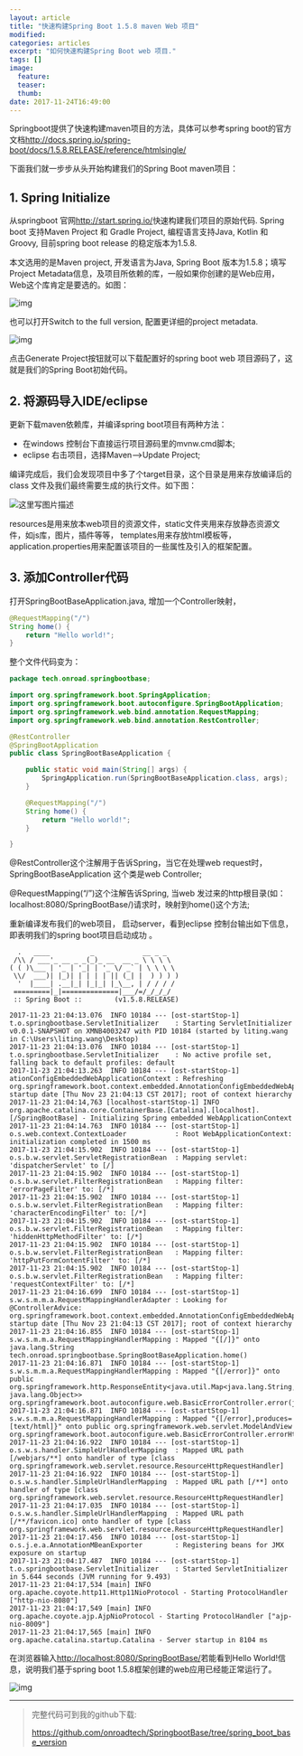 ```yaml
---
layout: article
title: "快速构建Spring Boot 1.5.8 maven Web 项目"
modified:
categories: articles
excerpt: "如何快速构建Spring Boot web 项目."
tags: []
image:
  feature:
  teaser:
  thumb:
date: 2017-11-24T16:49:00
---
```




Springboot提供了快速构建maven项目的方法，具体可以参考spring boot的官方文档<http://docs.spring.io/spring-boot/docs/1.5.8.RELEASE/reference/htmlsingle/>

下面我们就一步步从头开始构建我们的Spring Boot maven项目：

## 1. Spring Initialize

 从springboot 官网<http://start.spring.io/>快速构建我们项目的原始代码. Spring boot 支持Maven Project 和 Gradle Project, 编程语言支持Java, Kotlin 和Groovy, 目前spring boot release 的稳定版本为1.5.8.

 本文选用的是Maven project, 开发语言为Java, Spring Boot 版本为1.5.8；填写Project Metadata信息，及项目所依赖的库，一般如果你创建的是Web应用，Web这个库肯定是要选的。如图： 

![img](http://www.onroad.tech/images/20171124/01.png)

也可以打开Switch to the full version, 配置更详细的project metadata.

![img](http://www.onroad.tech/images/20171124/02.png)

 点击Generate Project按钮就可以下载配置好的spring boot web 项目源码了，这就是我们的Spring Boot初始代码。

## 2. 将源码导入IDE/eclipse

更新下载maven依赖库，并编译spring boot项目有两种方法：

- 在windows 控制台下直接运行项目源码里的mvnw.cmd脚本;
- eclipse 右击项目，选择Maven–>Update Project;

编译完成后，我们会发现项目中多了个target目录，这个目录是用来存放编译后的class 文件及我们最终需要生成的执行文件。如下图：

![这里写图片描述](http://www.onroad.tech/images/20171124/03.png)

 resources是用来放本web项目的资源文件，static文件夹用来存放静态资源文件，如js库，图片，插件等等， templates用来存放html模板等，application.properties用来配置该项目的一些属性及引入的框架配置。

## 3. 添加Controller代码

打开SpringBootBaseApplication.java, 增加一个Controller映射，

```java
@RequestMapping("/")
String home() {
	return "Hello world!";
}
```

整个文件代码变为：

```java
package tech.onroad.springbootbase;

import org.springframework.boot.SpringApplication;
import org.springframework.boot.autoconfigure.SpringBootApplication;
import org.springframework.web.bind.annotation.RequestMapping;
import org.springframework.web.bind.annotation.RestController;

@RestController
@SpringBootApplication
public class SpringBootBaseApplication {

	public static void main(String[] args) {
		SpringApplication.run(SpringBootBaseApplication.class, args);
	}

	@RequestMapping("/")
	String home() {
		return "Hello world!";
	}

}
```



 @RestController这个注解用于告诉Spring，当它在处理web request时，SpringBootBaseApplication 这个类是web Controller;

 @RequestMapping(“/”)这个注解告诉Spring, 当web 发过来的http根目录(如：localhost:8080/SpringBootBase/)请求时，映射到home()这个方法;

 重新编译发布我们的web项目， 启动server，看到eclipse 控制台输出如下信息，即表明我们的spring boot项目启动成功 。

```
  .   ____          _            __ _ _
 /\\ / ___'_ __ _ _(_)_ __  __ _ \ \ \ \
( ( )\___ | '_ | '_| | '_ \/ _` | \ \ \ \
 \\/  ___)| |_)| | | | | || (_| |  ) ) ) )
  '  |____| .__|_| |_|_| |_\__, | / / / /
 =========|_|==============|___/=/_/_/_/
 :: Spring Boot ::        (v1.5.8.RELEASE)

2017-11-23 21:04:13.076  INFO 10184 --- [ost-startStop-1] t.o.springbootbase.ServletInitializer    : Starting ServletInitializer v0.0.1-SNAPSHOT on XMNB4003247 with PID 10184 (started by liting.wang in C:\Users\liting.wang\Desktop)
2017-11-23 21:04:13.076  INFO 10184 --- [ost-startStop-1] t.o.springbootbase.ServletInitializer    : No active profile set, falling back to default profiles: default
2017-11-23 21:04:13.263  INFO 10184 --- [ost-startStop-1] ationConfigEmbeddedWebApplicationContext : Refreshing org.springframework.boot.context.embedded.AnnotationConfigEmbeddedWebApplicationContext@1705953c: startup date [Thu Nov 23 21:04:13 CST 2017]; root of context hierarchy
2017-11-23 21:04:14,763 [localhost-startStop-1] INFO  org.apache.catalina.core.ContainerBase.[Catalina].[localhost].[/SpringBootBase] - Initializing Spring embedded WebApplicationContext
2017-11-23 21:04:14.763  INFO 10184 --- [ost-startStop-1] o.s.web.context.ContextLoader            : Root WebApplicationContext: initialization completed in 1500 ms
2017-11-23 21:04:15.902  INFO 10184 --- [ost-startStop-1] o.s.b.w.servlet.ServletRegistrationBean  : Mapping servlet: 'dispatcherServlet' to [/]
2017-11-23 21:04:15.902  INFO 10184 --- [ost-startStop-1] o.s.b.w.servlet.FilterRegistrationBean   : Mapping filter: 'errorPageFilter' to: [/*]
2017-11-23 21:04:15.902  INFO 10184 --- [ost-startStop-1] o.s.b.w.servlet.FilterRegistrationBean   : Mapping filter: 'characterEncodingFilter' to: [/*]
2017-11-23 21:04:15.902  INFO 10184 --- [ost-startStop-1] o.s.b.w.servlet.FilterRegistrationBean   : Mapping filter: 'hiddenHttpMethodFilter' to: [/*]
2017-11-23 21:04:15.902  INFO 10184 --- [ost-startStop-1] o.s.b.w.servlet.FilterRegistrationBean   : Mapping filter: 'httpPutFormContentFilter' to: [/*]
2017-11-23 21:04:15.902  INFO 10184 --- [ost-startStop-1] o.s.b.w.servlet.FilterRegistrationBean   : Mapping filter: 'requestContextFilter' to: [/*]
2017-11-23 21:04:16.699  INFO 10184 --- [ost-startStop-1] s.w.s.m.m.a.RequestMappingHandlerAdapter : Looking for @ControllerAdvice: org.springframework.boot.context.embedded.AnnotationConfigEmbeddedWebApplicationContext@1705953c: startup date [Thu Nov 23 21:04:13 CST 2017]; root of context hierarchy
2017-11-23 21:04:16.855  INFO 10184 --- [ost-startStop-1] s.w.s.m.m.a.RequestMappingHandlerMapping : Mapped "{[/]}" onto java.lang.String tech.onroad.springbootbase.SpringBootBaseApplication.home()
2017-11-23 21:04:16.871  INFO 10184 --- [ost-startStop-1] s.w.s.m.m.a.RequestMappingHandlerMapping : Mapped "{[/error]}" onto public org.springframework.http.ResponseEntity<java.util.Map<java.lang.String, java.lang.Object>> org.springframework.boot.autoconfigure.web.BasicErrorController.error(javax.servlet.http.HttpServletRequest)
2017-11-23 21:04:16.871  INFO 10184 --- [ost-startStop-1] s.w.s.m.m.a.RequestMappingHandlerMapping : Mapped "{[/error],produces=[text/html]}" onto public org.springframework.web.servlet.ModelAndView org.springframework.boot.autoconfigure.web.BasicErrorController.errorHtml(javax.servlet.http.HttpServletRequest,javax.servlet.http.HttpServletResponse)
2017-11-23 21:04:16.922  INFO 10184 --- [ost-startStop-1] o.s.w.s.handler.SimpleUrlHandlerMapping  : Mapped URL path [/webjars/**] onto handler of type [class org.springframework.web.servlet.resource.ResourceHttpRequestHandler]
2017-11-23 21:04:16.922  INFO 10184 --- [ost-startStop-1] o.s.w.s.handler.SimpleUrlHandlerMapping  : Mapped URL path [/**] onto handler of type [class org.springframework.web.servlet.resource.ResourceHttpRequestHandler]
2017-11-23 21:04:17.035  INFO 10184 --- [ost-startStop-1] o.s.w.s.handler.SimpleUrlHandlerMapping  : Mapped URL path [/**/favicon.ico] onto handler of type [class org.springframework.web.servlet.resource.ResourceHttpRequestHandler]
2017-11-23 21:04:17.456  INFO 10184 --- [ost-startStop-1] o.s.j.e.a.AnnotationMBeanExporter        : Registering beans for JMX exposure on startup
2017-11-23 21:04:17.487  INFO 10184 --- [ost-startStop-1] t.o.springbootbase.ServletInitializer    : Started ServletInitializer in 5.644 seconds (JVM running for 9.493)
2017-11-23 21:04:17,534 [main] INFO  org.apache.coyote.http11.Http11NioProtocol - Starting ProtocolHandler ["http-nio-8080"]
2017-11-23 21:04:17,549 [main] INFO  org.apache.coyote.ajp.AjpNioProtocol - Starting ProtocolHandler ["ajp-nio-8009"]
2017-11-23 21:04:17,565 [main] INFO  org.apache.catalina.startup.Catalina - Server startup in 8104 ms
```
 在浏览器输入<http://localhost:8080/SpringBootBase/>若能看到Hello World!信息，说明我们基于spring boot 1.5.8框架创建的web应用已经能正常运行了。

![img](http://www.onroad.tech/images/20171124/04.png)

----

> 完整代码可到我的github下载:
>
> <https://github.com/onroadtech/SpringbootBase/tree/spring_boot_base_version>
